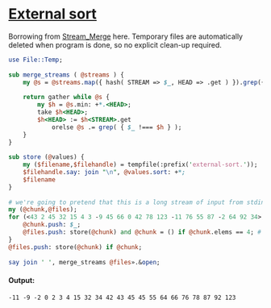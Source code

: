 [1]: https://rosettacode.org/wiki/External_sort

# [External sort][1]

Borrowing from [Stream_Merge](https://rosettacode.org/wiki/Stream_Merge) here. Temporary files are automatically deleted when program is done, so no explicit clean-up required.

```perl
use File::Temp;
 
sub merge_streams ( @streams ) {
    my @s = @streams.map({ hash( STREAM => $_, HEAD => .get ) }).grep({ .<HEAD>.defined });
 
    return gather while @s {
        my $h = @s.min: +*.<HEAD>;
        take $h<HEAD>;
        $h<HEAD> := $h<STREAM>.get
            orelse @s .= grep( { $_ !=== $h } );
    }
}
 
sub store (@values) {
    my ($filename,$filehandle) = tempfile(:prefix('external-sort.'));
    $filehandle.say: join "\n", @values.sort: +*;
    $filename
}
 
# we're going to pretend that this is a long stream of input from stdin...
my (@chunk,@files);
for (<43 2 45 32 15 4 3 -9 45 66 0 42 78 123 -11 76 55 87 -2 64 92 34>) {
    @chunk.push: $_;
    @files.push: store(@chunk) and @chunk = () if @chunk.elems == 4; # limit of records per merge file
}
@files.push: store(@chunk) if @chunk;
 
say join ' ', merge_streams @files».&open;
```

#### Output:
```
-11 -9 -2 0 2 3 4 15 32 34 42 43 45 45 55 64 66 76 78 87 92 123
```
